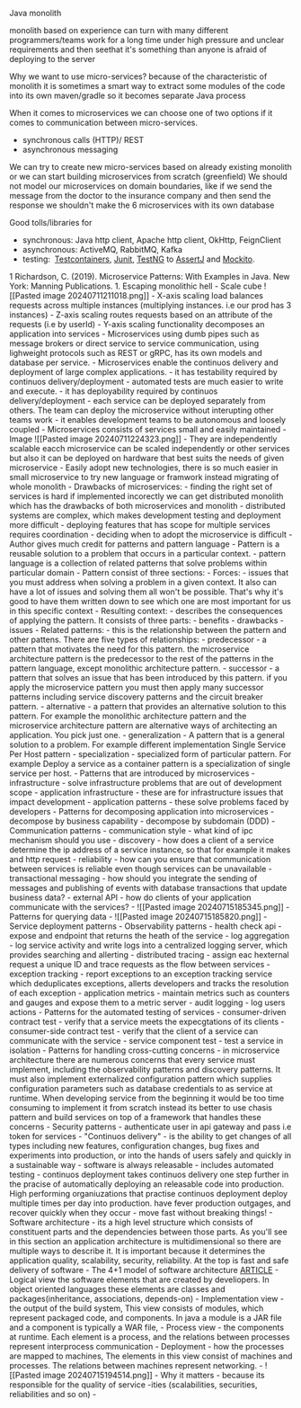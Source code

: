 
Java monolith 

monolith based on experience can turn with many different programmers/teams work for a long time under high pressure and unclear requirements and then seethat it's something than anyone is afraid of deploying to the server

Why we want to use micro-services?
because of the characteristic of monolith it is sometimes a smart way to extract some modules of the code into its own maven/gradle so it becomes separate Java process

When it comes to microservices we can choose one of two options if it comes to communication between micro-services.
- synchronous calls (HTTP)/ REST
- asynchronous messaging

We can try to create new micro-services based on already existing monolith or we can start building microservices from scratch (greenfield)
We should not model our microservices on domain boundaries, like if we send the message from the doctor to the insurance company and then send the response we shouldn't make the 6 microservices with its own database 

Good tolls/libraries for 
- synchronous: Java http client, Apache http client, OkHttp, FeignClient
- asynchronous: ActiveMQ, RabbitMQ, Kafka
- testing:  [Testcontainers](https://www.testcontainers.org/),  [Junit](https://junit.org/junit5/), [TestNG](https://testng.org/doc/) to [AssertJ](https://joel-costigliola.github.io/assertj/) and [Mockito](https://site.mockito.org/).


1 Richardson, C. (2019). Microservice Patterns: With Examples in Java. New York: Manning Publications.
	1. Escaping monolithic hell
		- Scale cube 
		  ![[Pasted image 20240711211018.png]]
		-  X-axis
		  scaling load balances requests across multiple instances (multiplying instances. i.e our prod has 3 instances)
		- Z-axis 
		    scaling routes requests based on an attribute of the requests (i.e by userId)
		- Y-axis scaling functionality decomposes an application into services
		- Microservices using dumb pipes such as message brokers or direct service to service communication, using lighweight protocols such as REST or gRPC, has its own models and database per service.
		- Microservices enable the continuos delivery and deployment of large complex applications.
			- it has testability required by continuos delivery/deployment - automated tests are much easier to write and execute.
			- it has deployability required by continuos delivery/deployment - each service can be deployed separately from others. The team can deploy the microservice without interupting other teams work
			- it enables development teams to be autonomous and loosely coupled
		- Microservices consists of services small and easily maintained
			- Image
			  ![[Pasted image 20240711224323.png]]
		- They are independently scalable
		  eacch microservice can be scaled independently or other services but also it can be deployed on hardware that best suits the needs of given microservice
		- Easily adopt new technologies, there is so much easier in small microservice to try new language or framwork instead migrating of whole monolith
		- Drawbacks of microservices:
			- finding the right set of services is hard
			  if implemented incorectly we can get distributed monolith which has the drawbacks of both microservices and monolith
			- distributed systems are complex, which makes development testing and deployment more difficult
			- deploying features that has scope for multiple services requires coordination
			- deciding when to adopt the microservice is difficult
		- Author gives much credit for patterns and pattern language
			- Pattern is a reusable solution to a problem that occurs in a particular context. 
			- pattern language is a collection of related patterns that solve problems within particular domain
			- Pattern consist of three sections:
				- Forces:
					- issues that you must address when solving a problem in a given context. It also can have a lot of issues and solving them all won't be possible. That's why it's good to have them written down to see which one are most important for us in this specific context
				- Resulting context:
					- describes the consequences of applying the pattern. It consists of three parts:
						- benefits
						- drawbacks
						- issues
				- Related patterns:
					- this is the relationship between the pattern and other pattens. There are five types of relationships:
						- predecessor - a pattern that motivates the need for this pattern. the microservice architecture pattern is the predecessor to the rest of the patterns in the pattern language, except monolithic architecture pattern.
						- successor - a pattern that solves an issue that has been introduced by this pattern. if you apply the microservice pattern you must then apply many successor patterns including service discovery patterns and the circuit breaker pattern.
						- alternative - a pattern that provides an alternative solution to this pattern. For example the monolithic architecture pattern and the microservice architecture pattern are alternative ways of architecting an application. You pick just one.
						- generalization - A pattern that is a general solution to a problem. For example different implementation Single Service Per Host pattern
						- specialization - specialized form of particular pattern. For example Deploy a service as a container pattern is a specialization of single service per host.
				- Patterns that are introduced by microservices
					- infrastructure - solve infrastructure problems that are out of development scope
					- application infrastructure - these are for infrastructure issues that impact development
					- application patterns - these solve problems faced by developers
			- Patterns for decomposing application into microservices
				- decompose by business capability
				- decompose by subdomain (DDD)
			- Communication patterns
				- communication style - what kind of  ipc mechanism should you use
				- discovery - how does a client of a service determine the ip address of a service instance, so that for example it makes and http request
				- reliability - how can you ensure that communication between services is reliable even though services can be unavailable
				- transactional messaging - how should you integrate the sending of messages and publishing of events with database transactions that update business data?
				- external API - how do clients of your application communicate with the services?
				- ![[Pasted image 20240715185345.png]]
			- Patterns for querying data
				- ![[Pasted image 20240715185820.png]]
			- Service deployment patterns
			- Observability patterns
				-  health check api - expose and endpoint that returns the heath of the service
				- log aggregation - log service activity and write logs into a centralized logging server, which provides searching and allerting
				- distributed tracing - assign eac hexternal request a unique ID and trace requests as the flow between services
				- exception tracking - report exceptions to an exception tracking service which deduplicates exceptions, allerts developers and tracks the resolution of each exception
				- application metrics - maintain metrics such as counters and gauges and expose them to a metric server
				- audit logging - log users actions
			- Patterns for the automated testing of services
				- consumer-driven contract test - verify that a service meets the expecgtations of its clients
				- consumer-side contract test - verify that the client of a service can communicate with the service
				- service component test - test a service in isolation 
			- Patterns for handling cross-cutting concerns
				- in microservice architecture there are numerous concerns that every service must implement, including the observability patterns and discovery patterns. It must also implement externalized configuration pattern which supplies configuration parameters such as database credentials to as service at runtime. When developing service from the beginning it would be too time consuming to implement it from scratch instead its better to use chasis pattern and build services on top of a framework that handles these concerns
			- Security patterns
				- authenticate user in api gateway and pass i.e token for services
			- "Continuos delivery" 
				- is the ability to get changes of all types including new features, configuration changes, bug fixes and experiments into production, or into the hands of users safely and quickly in a sustainable way
				- software is always releasable
				- includes automated testing
				- continuos deployment takes continuos delivery one step further in the pracise of automatically deploying an releasable code into production. High performing organiuzations that practise continuos deployment deploy multiple times per day into production. have fever production outgages, and recover quickly when they occur
				- move fast without breaking things!
			- Software architecture
				- its a high level structure which consists of constituent parts and the dependencies between those parts. As you'll see in this section an application architecture is multidimensional so there are multiple ways to describe it. It is important because it determines the application quality, scalability, security, reliability. At the top is fast and safe delivery of software
				- The 4+1 model of software architecture [ARTICLE](https://www.cs.ubc.ca/~gregor/teaching/papers/4+1view-architecture.pdf)
					- Logical view the software elements that are created by develiopers. In object oriented languages these elements are classes and packages(inheritance, associations, depends-on)
					- Implementation view - the output of the build system, This view consists of modules, which represent packaged code, and components. In java a module is a JAR file and a component is typically a WAR file, 
					- Process view - the components at runtime. Each element is a process, and the relations between processes represent interprocess communication
					- Deployment - how the processes are mapped to machines, The elements in this view consist of machines and processes. The relations between machines represent networking.
					- ![[Pasted image 20240715194514.png]]
					- Why it matters
						- because its responsible for the quality of service -ities (scalabilities, securities, reliabilities and so on)
						- 